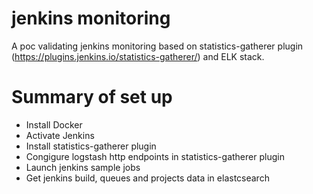 # jenkins monitoring
A poc validating jenkins monitoring based on statistics-gatherer plugin (https://plugins.jenkins.io/statistics-gatherer/) and ELK stack.


# Summary of set up
+ Install Docker
+ Activate Jenkins
+ Install statistics-gatherer plugin
+ Congigure logstash http endpoints in statistics-gatherer plugin
+ Launch jenkins sample jobs
+ Get jenkins build, queues and projects data in elastcsearch
